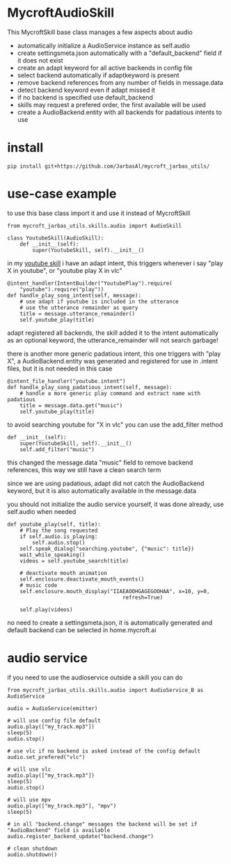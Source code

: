 # MycroftAudioSkill

This MycroftSkill base class manages a few aspects about audio

* automatically initialize a AudioService instance as self.audio
* create settingsmeta.json automatically with a "default_backend" field if it does not exist
* create an adapt keyword for all active backends in config file
* select backend automatically if adaptkeyword is present
* remove backend references from any number of fields in message.data
* detect backend keyword even if adapt missed it
* if no backend is specified use default_backend
* skills may request a prefered order, the first available will be used
* create a AudioBackend.entity with all backends for padatious intents to use

# install

    pip install git+https://github.com/JarbasAl/mycroft_jarbas_utils/

# use-case example

to use this base class import it and use it instead of MycroftSkill

    from mycroft_jarbas_utils.skills.audio import AudioSkill

    class YoutubeSkill(AudioSkill):
        def __init__(self):
            super(YoutubeSkill, self).__init__()

in my [youtube skill](https://github.com/JarbasAl/skill-youtube-play) i have an adapt intent, this triggers whenever i say
"play X in youtube", or "youtube play X in vlc"

    @intent_handler(IntentBuilder("YoutubePlay").require(
        "youtube").require("play"))
    def handle_play_song_intent(self, message):
        # use adapt if youtube is included in the utterance
        # use the utterance remainder as query
        title = message.utterance_remainder()
        self.youtube_play(title)

adapt registered all backends, the skill added it to the intent
automatically as an optional keyword, the utterance_remainder will not search
garbage!

there is another more generic padatious intent, this one triggers with "play
X", a AudioBackend.entity was generated and registered for use in .intent
files, but it is not needed in this case

    @intent_file_handler("youtube.intent")
    def handle_play_song_padatious_intent(self, message):
        # handle a more generic play command and extract name with padatious
        title = message.data.get("music")
        self.youtube_play(title)


to avoid searching youtube for "X in vlc" you can use the add_filter method

    def __init__(self):
        super(YoutubeSkill, self).__init__()
        self.add_filter("music")

this changed the message.data "music" field to remove backend references, this way we still have a clean search term

since we are using padatious, adapt did not catch the AudioBackend keyword, but it is also automatically available in the message.data

you should not initialize the audio service yourself, it was done already, use self.audio when needed

    def youtube_play(self, title):
        # Play the song requested
        if self.audio.is_playing:
            self.audio.stop()
        self.speak_dialog("searching.youtube", {"music": title})
        wait_while_speaking()
        videos = self.youtube_search(title)

        # deactivate mouth animation
        self.enclosure.deactivate_mouth_events()
        # music code
        self.enclosure.mouth_display("IIAEAOOHGAGEGOOHAA", x=10, y=0,
                                         refresh=True)

        self.play(videos)

no need to create a settingsmeta.json, it is automatically generated and default backend can be selected in home.mycroft.ai


# audio service

if you need to use the audioservice outside a skill you can do

    from mycroft_jarbas_utils.skills.audio import AudioService_B as AudioService

    audio = AudioService(emitter)

    # will use config file default
    audio.play(["my_track.mp3"])
    sleep(5)
    audio.stop()

    # use vlc if no backend is asked instead of the config default
    audio.set_prefered("vlc")

    # will use vlc
    audio.play(["my_track.mp3"])
    sleep(5)
    audio.stop()

    # will use mpv
    audio.play(["my_track.mp3"], "mpv")
    sleep(5)

    # in all "backend.change" messages the backend will be set if "AudioBackend" field is available
    audio.register_backend_update("backend.change")

    # clean shutdown
    audio.shutdown()

